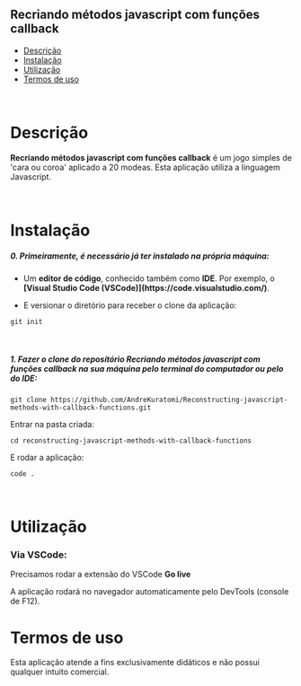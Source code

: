 ## Recriando métodos javascript com funções callback

- [Descrição](#descrição)
- [Instalação](#instalação)
- [Utilização](#utilização)
- [Termos de uso](#termos-de-uso)

<br>

# Descrição

<p><strong>Recriando métodos javascript com funções callback</strong> é um jogo simples de 'cara ou coroa' aplicado a 20 modeas. Esta aplicação utiliza a linguagem Javascript.</p>
<br>

# Instalação

<h5>0. Primeiramente, é necessário já ter instalado na própria máquina:</h5>

- <p> Um <b>editor de código</b>, conhecido também como <b>IDE</b>. Por exemplo, o <b>[Visual Studio Code (VSCode)](https://code.visualstudio.com/)</b>.</p>

- <p> E versionar o diretório para receber o clone da aplicação:</p>

```
git init
```

<br>
<h5>1. Fazer o clone do reposítório <strong>Recriando métodos javascript com funções callback</strong> na sua máquina pelo terminal do computador ou pelo do IDE:</h5>

```
git clone https://github.com/AndreKuratomi/Reconstructing-javascript-methods-with-callback-functions.git
```

<p>Entrar na pasta criada:</p>

```
cd reconstructing-javascript-methods-with-callback-functions
```

<p>E rodar a aplicação:</p>

```
code .
```

<br>


# Utilização


<h3>Via VSCode:</h3>

<p>Precisamos rodar a extensão do VSCode <b>Go live</b></p>

<p>A aplicação rodará no navegador automaticamente pelo DevTools (console de F12).</p>


# Termos de uso

<p>Esta aplicação atende a fins exclusivamente didáticos e não possui qualquer intuito comercial.</p>
